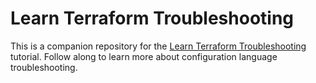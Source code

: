# Learn Terraform Troubleshooting

This is a companion repository for the [Learn Terraform Troubleshooting](https://developer.hashicorp.com/terraform/tutorials/configuration-language/troubleshooting-workflow) tutorial. Follow along to learn more about configuration language troubleshooting.
